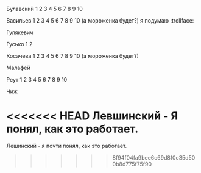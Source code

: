 ﻿Булавский 1 2 3 4 5 6 7 8 9 10
 
Васильев 1  2 3 4 5 6 7 8 9 10 (а мороженка будет?) я подумаю :trollface:

Гулякевич

Гусько 1  2

Косачева 1 2 3 4 5 6 7 8 9 10 (а мороженка будет?)

Малафей

Реут 1 2 3 4 5 6 7 8 9 10

Чиж

<<<<<<< HEAD
Левшинский - Я понял, как это работает.
=======
Лешинский - я почти понял, как это работает.
>>>>>>> 8f94f04fa9bee6c69d8f0c35d500b8d775f75f90
